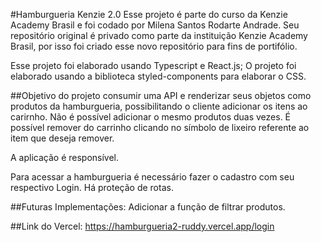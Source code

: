 #Hamburgueria Kenzie 2.0
Esse projeto é parte do curso da Kenzie Academy Brasil e foi codado por Milena Santos Rodarte Andrade. Seu repositório original é privado como parte da instituição Kenzie Academy Brasil, por isso foi criado esse novo repositório para fins de portifólio. 

Esse projeto foi elaborado usando Typescript e React.js; O projeto foi elaborado usando a biblioteca styled-components para elaborar o CSS. 

##Objetivo do projeto
consumir uma API e renderizar seus objetos como produtos da hamburgueria, possibilitando o cliente adicionar os itens ao carirnho. Não é possível adicionar o mesmo produtos duas vezes. É possível remover do carrinho clicando no símbolo de lixeiro referente ao item que deseja remover. 

A aplicação é responsível. 

Para acessar a hamburgueria é necessário fazer o cadastro com seu respectivo Login. Há proteção de rotas.

##Futuras Implementações: 
Adicionar a função de filtrar produtos.

##Link do Vercel: 
https://hamburgueria2-ruddy.vercel.app/login
